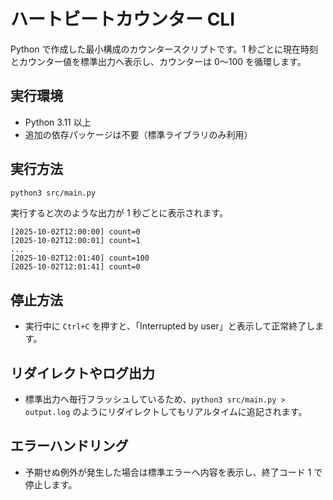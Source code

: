 # ハートビートカウンター CLI

Python で作成した最小構成のカウンタースクリプトです。1 秒ごとに現在時刻とカウンター値を標準出力へ表示し、カウンターは 0〜100 を循環します。

## 実行環境
- Python 3.11 以上
- 追加の依存パッケージは不要（標準ライブラリのみ利用）

## 実行方法
```bash
python3 src/main.py
```
実行すると次のような出力が 1 秒ごとに表示されます。
```
[2025-10-02T12:00:00] count=0
[2025-10-02T12:00:01] count=1
...
[2025-10-02T12:01:40] count=100
[2025-10-02T12:01:41] count=0
```

## 停止方法
- 実行中に `Ctrl+C` を押すと、「Interrupted by user」と表示して正常終了します。

## リダイレクトやログ出力
- 標準出力へ毎行フラッシュしているため、`python3 src/main.py > output.log` のようにリダイレクトしてもリアルタイムに追記されます。

## エラーハンドリング
- 予期せぬ例外が発生した場合は標準エラーへ内容を表示し、終了コード 1 で停止します。
